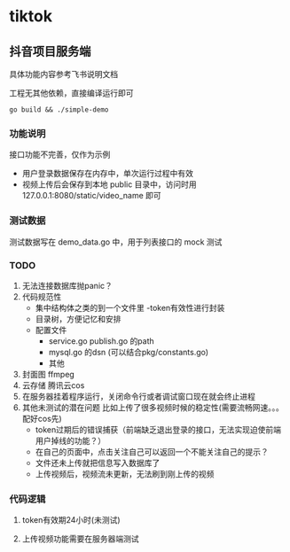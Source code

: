 # tiktok

## 抖音项目服务端

具体功能内容参考飞书说明文档

工程无其他依赖，直接编译运行即可

```shell
go build && ./simple-demo
```

### 功能说明

接口功能不完善，仅作为示例

* 用户登录数据保存在内存中，单次运行过程中有效
* 视频上传后会保存到本地 public 目录中，访问时用 127.0.0.1:8080/static/video_name 即可

### 测试数据

测试数据写在 demo_data.go 中，用于列表接口的 mock 测试

### TODO
1. 无法连接数据库抛panic？
2. 代码规范性 
    - 集中结构体之类的到一个文件里
        -token有效性进行封装
    - 目录树，方便记忆和安排
    - 配置文件
        - service.go publish.go 的path
        - mysql.go 的dsn (可以结合pkg/constants.go)
        - 其他
3. 封面图 ffmpeg
4. 云存储 腾讯云cos
5. 在服务器挂着程序运行，关闭命令行或者调试窗口现在就会终止进程
6. 其他未测试的潜在问题 比如上传了很多视频时候的稳定性(需要流畅网速。。。配好cos先)
    - token过期后的错误捕获（前端缺乏退出登录的接口，无法实现迫使前端用户掉线的功能？）
    - 在自己的页面中，点击关注自己可以返回一个不能关注自己的提示？
    - 文件还未上传就把信息写入数据库了
    - 上传视频后，视频流未更新，无法刷到刚上传的视频

### 代码逻辑
1. token有效期24小时(未测试)

2. 上传视频功能需要在服务器端测试